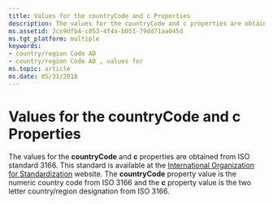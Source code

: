 ```yaml
---
title: Values for the countryCode and c Properties
description: The values for the countryCode and c properties are obtained from ISO standard 3166.
ms.assetid: 2cc9dfb4-c053-4f4a-b051-79dd71aa045d
ms.tgt_platform: multiple
keywords:
- country/region Code AD
- country/region Code AD , values for
ms.topic: article
ms.date: 05/31/2018
---
```


# Values for the countryCode and c Properties

The values for the **countryCode** and **c** properties are obtained from ISO standard 3166. This standard is available at the [International Organization for Standardization](https://go.microsoft.com/fwlink/p/?linkid=84073) website. The **countryCode** property value is the numeric country code from ISO 3166 and the **c** property value is the two letter country/region designation from ISO 3166.

 

 




